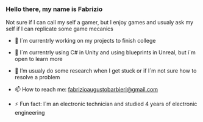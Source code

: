 ### Hello there, my name is Fabrizio

Not sure if I can call my self a gamer, but I enjoy games and usualy ask my self if I can replicate some game mecanics

- 🔭 I´m currentrly working on my projects to finish college

- 🌱 I´m currentrly using C# in Unity and using blueprints in Unreal, but i´m open to learn more

- 🤔 I’m usualy do some research when I get stuck or if I´m not sure how to resolve a problem

- 📫 How to reach me: fabrizioaugustobarbieri@gmail.com

- ⚡ Fun fact: I´m an electronic technician and studied 4 years of electronic engineering

